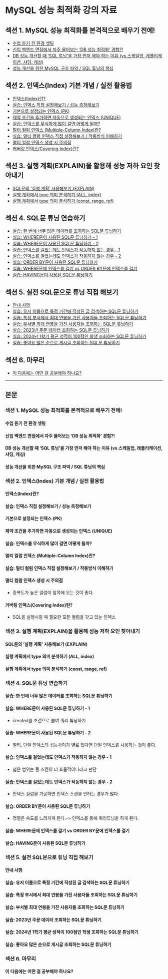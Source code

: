 # MySQL 성능 최적화 강의 자료

## 섹션 1. MySQL 성능 최적화를 본격적으로 배우기 전에!
- [수업 듣기 전 환경 셋팅](#수업-듣기-전-환경-셋팅)
- [신입 백엔드 면접에서 자주 물어보는 ‘DB 성능 최적화’ 경험?!](#신입-백엔드-면접에서-자주-물어보는-DB-성능-최적화-경험)
- [DB 성능 개선할 때 ‘SQL 튜닝’을 가장 먼저 해야 하는 이유 (vs 스케일업, 레플리케이션, 샤딩, 캐싱)](#DB-성능-개선할-때-SQL-튜닝을-가장-먼저-해야-하는-이유-vs-스케일업-레플리케이션-샤딩-캐싱)
- [성능 개선을 위한 MySQL 구조 파악 / SQL 튜닝의 핵심](#성능-개선을-위한-MySQL-구조-파악-SQL-튜닝의-핵심)

## 섹션 2. 인덱스(Index) 기본 개념 / 실전 활용법
- [인덱스(Index)란?](#인덱스Index란)
- [실습: 인덱스 직접 설정해보기 / 성능 측정해보기](#실습-인덱스-직접-설정해보기-성능-측정해보기)
- [기본으로 설정되는 인덱스 (PK)](#기본으로-설정되는-인덱스-PK)
- [제약 조건을 추가하면 자동으로 생성되는 인덱스 (UNIQUE)](#제약-조건을-추가하면-자동으로-생성되는-인덱스-UNIQUE)
- [실습: 인덱스를 무식하게 많이 걸면 어떻게 될까?](#실습-인덱스를-무식하게-많이-걸면-어떻게-될까)
- [멀티 컬럼 인덱스 (Multiple-Column Index)란?](#멀티-컬럼-인덱스-Multiple-Column-Index란)
- [실습: 멀티 컬럼 인덱스 직접 설정해보기 / 작동방식 이해하기](#실습-멀티-컬럼-인덱스-직접-설정해보기-작동방식-이해하기)
- [멀티 컬럼 인덱스 생성 시 주의점](#멀티-컬럼-인덱스-생성-시-주의점)
- [커버링 인덱스(Covering Index)란?](#커버링-인덱스Covering-Index란)

## 섹션 3. 실행 계획(EXPLAIN)을 활용해 성능 저하 요인 찾아내기
- [SQL문의 ‘실행 계획’ 사용해보기 (EXPLAIN)](#SQL문의-실행-계획-사용해보기-EXPLAIN)
- [실행 계획에서 type 의미 분석하기 (ALL, index)](#실행-계획에서-type-의미-분석하기-ALL-index)
- [실행 계획에서 type 의미 분석하기 (const, range, ref)](#실행-계획에서-type-의미-분석하기-const-range-ref)

## 섹션 4. SQL문 튜닝 연습하기
- [실습: 한 번에 너무 많은 데이터를 조회하는 SQL문 튜닝하기](#실습-한-번에-너무-많은-데이터를-조회하는-SQL문-튜닝하기)
- [실습: WHERE문이 사용된 SQL문 튜닝하기 - 1](#실습-WHERE문이-사용된-SQL문-튜닝하기-1)
- [실습: WHERE문이 사용된 SQL문 튜닝하기 - 2](#실습-WHERE문이-사용된-SQL문-튜닝하기-2)
- [실습: 인덱스를 걸었는데도 인덱스가 작동하지 않는 경우 - 1](#실습-인덱스를-걸었는데도-인덱스가-작동하지-않는-경우-1)
- [실습: 인덱스를 걸었는데도 인덱스가 작동하지 않는 경우 - 2](#실습-인덱스를-걸었는데도-인덱스가-작동하지-않는-경우-2)
- [실습: ORDER BY문이 사용된 SQL문 튜닝하기](#실습-ORDER-BY문이-사용된-SQL문-튜닝하기)
- [실습: WHERE문에 인덱스를 걸기 vs ORDER BY문에 인덱스를 걸기](#실습-WHERE문에-인덱스를-걸기-vs-ORDER-BY문에-인덱스를-걸기)
- [실습: HAVING문이 사용된 SQL문 튜닝하기](#실습-HAVING문이-사용된-SQL문-튜닝하기)

## 섹션 5. 실전 SQL문으로 튜닝 직접 해보기
- [안내 사항](#안내-사항)
- [실습: 유저 이름으로 특정 기간에 작성된 글 검색하는 SQL문 튜닝하기](#실습-유저-이름으로-특정-기간에-작성된-글-검색하는-SQL문-튜닝하기)
- [실습: 특정 부서에서 최대 연봉을 가진 사용자들 조회하는 SQL문 튜닝하기](#실습-특정-부서에서-최대-연봉을-가진-사용자들-조회하는-SQL문-튜닝하기)
- [실습: 부서별 최대 연봉을 가진 사용자들 조회하는 SQL문 튜닝하기](#실습-부서별-최대-연봉을-가진-사용자들-조회하는-SQL문-튜닝하기)
- [실습: 2023년 주문 데이터 조회하는 SQL문 튜닝하기](#실습-2023년-주문-데이터-조회하는-SQL문-튜닝하기)
- [실습: 2024년 1학기 평균 성적이 100점인 학생 조회하는 SQL문 튜닝하기](#실습-2024년-1학기-평균-성적이-100점인-학생-조회하는-SQL문-튜닝하기)
- [실습: 좋아요 많은 순으로 게시글 조회하는 SQL문 튜닝하기](#실습-좋아요-많은-순으로-게시글-조회하는-SQL문-튜닝하기)

## 섹션 6. 마무리
- [이 다음에는 어떤 걸 공부해야 하나요?](#이-다음에는-어떤-걸-공부해야-하나요)

---

## 본문

### 섹션 1. MySQL 성능 최적화를 본격적으로 배우기 전에!
#### 수업 듣기 전 환경 셋팅
#### 신입 백엔드 면접에서 자주 물어보는 ‘DB 성능 최적화’ 경험?!
#### DB 성능 개선할 때 ‘SQL 튜닝’을 가장 먼저 해야 하는 이유 (vs 스케일업, 레플리케이션, 샤딩, 캐싱)
#### 성능 개선을 위한 MySQL 구조 파악 / SQL 튜닝의 핵심

### 섹션 2. 인덱스(Index) 기본 개념 / 실전 활용법
#### 인덱스(Index)란?
#### 실습: 인덱스 직접 설정해보기 / 성능 측정해보기
#### 기본으로 설정되는 인덱스 (PK)
#### 제약 조건을 추가하면 자동으로 생성되는 인덱스 (UNIQUE)
#### 실습: 인덱스를 무식하게 많이 걸면 어떻게 될까?
#### 멀티 컬럼 인덱스 (Multiple-Column Index)란?
#### 실습: 멀티 컬럼 인덱스 직접 설정해보기 / 작동방식 이해하기
#### 멀티 컬럼 인덱스 생성 시 주의점
- 중복도가 높은 컬럼이 앞쪽에 오는 것이 좋다.
#### 커버링 인덱스(Covering Index)란?
- SQL을 실행시킬 때 필요한 모든 컬럼을 갖고 있는 인덱스

### 섹션 3. 실행 계획(EXPLAIN)을 활용해 성능 저하 요인 찾아내기
#### SQL문의 ‘실행 계획’ 사용해보기 (EXPLAIN)
#### 실행 계획에서 type 의미 분석하기 (ALL, index)
#### 실행 계획에서 type 의미 분석하기 (const, range, ref)

### 섹션 4. SQL문 튜닝 연습하기
#### 실습: 한 번에 너무 많은 데이터를 조회하는 SQL문 튜닝하기
#### 실습: WHERE문이 사용된 SQL문 튜닝하기 - 1
- created를 조건으로 붙여 쿼리 튜닝하기
#### 실습: WHERE문이 사용된 SQL문 튜닝하기 - 2
- 멀티, 단일 인덱스의 성능차이가 별로 없다면 단일 인덱스를 사용하는 것이 좋다.
#### 실습: 인덱스를 걸었는데도 인덱스가 작동하지 않는 경우 - 1
- 넓은 범위는 풀 스캔이 더 효율적이다라고 판단
#### 실습: 인덱스를 걸었는데도 인덱스가 작동하지 않는 경우 - 2
- 인덱스 컬럼을 가공하면 인덱스 스캔을 안타는 경우가 많다.
#### 실습: ORDER BY문이 사용된 SQL문 튜닝하기
- 정렬은 속도를 느려지게 한다.-> 인덱스를 통해 쿼리튜닝을 하게 된다.
#### 실습: WHERE문에 인덱스를 걸기 vs ORDER BY문에 인덱스를 걸기
#### 실습: HAVING문이 사용된 SQL문 튜닝하기

### 섹션 5. 실전 SQL문으로 튜닝 직접 해보기
#### 안내 사항
#### 실습: 유저 이름으로 특정 기간에 작성된 글 검색하는 SQL문 튜닝하기
#### 실습: 특정 부서에서 최대 연봉을 가진 사용자들 조회하는 SQL문 튜닝하기
#### 실습: 부서별 최대 연봉을 가진 사용자들 조회하는 SQL문 튜닝하기
#### 실습: 2023년 주문 데이터 조회하는 SQL문 튜닝하기
#### 실습: 2024년 1학기 평균 성적이 100점인 학생 조회하는 SQL문 튜닝하기
#### 실습: 좋아요 많은 순으로 게시글 조회하는 SQL문 튜닝하기

### 섹션 6. 마무리
#### 이 다음에는 어떤 걸 공부해야 하나요?
